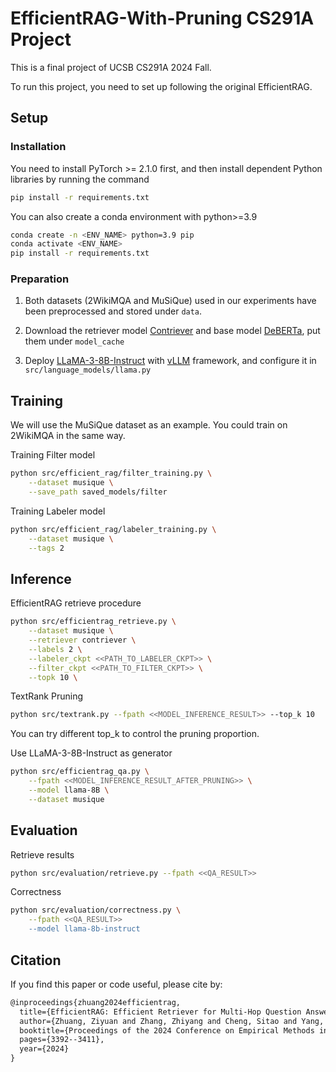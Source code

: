 # EfficientRAG-With-Pruning CS291A Project
This is a final project of UCSB CS291A 2024 Fall.

To run this project, you need to set up following the original EfficientRAG.

## Setup

### Installation

You need to install PyTorch >= 2.1.0 first, and then install dependent Python libraries by running the command

```bash
pip install -r requirements.txt
```

You can also create a conda environment with python>=3.9

```bash
conda create -n <ENV_NAME> python=3.9 pip
conda activate <ENV_NAME>
pip install -r requirements.txt
```

### Preparation

1. Both datasets (2WikiMQA and MuSiQue) used in our experiments have been preprocessed and stored under `data`. 

2. Download the retriever model [Contriever](https://huggingface.co/facebook/contriever-msmarco) and base model [DeBERTa](https://huggingface.co/microsoft/deberta-v3-large), put them under `model_cache`

3. Deploy [LLaMA-3-8B-Instruct](https://huggingface.co/meta-llama/Meta-Llama-3-70B-Instruct) with [vLLM](https://github.com/vllm-project/vllm) framework, and configure it in `src/language_models/llama.py`

## Training

We will use the MuSiQue dataset as an example. You could train on 2WikiMQA in the same way.
        
Training Filter model

```bash
python src/efficient_rag/filter_training.py \
    --dataset musique \
    --save_path saved_models/filter
```

Training Labeler model

```bash
python src/efficient_rag/labeler_training.py \
    --dataset musique \
    --tags 2
```

## Inference

EfficientRAG retrieve procedure

```bash
python src/efficientrag_retrieve.py \
    --dataset musique \
    --retriever contriever \
    --labels 2 \
    --labeler_ckpt <<PATH_TO_LABELER_CKPT>> \
    --filter_ckpt <<PATH_TO_FILTER_CKPT>> \
    --topk 10 \
```

TextRank Pruning

```bash
python src/textrank.py --fpath <<MODEL_INFERENCE_RESULT>> --top_k 10
```
You can try different top_k to control the pruning proportion.


Use LLaMA-3-8B-Instruct as generator
```bash
python src/efficientrag_qa.py \
    --fpath <<MODEL_INFERENCE_RESULT_AFTER_PRUNING>> \
    --model llama-8B \
    --dataset musique
```

## Evaluation
Retrieve results
```bash
python src/evaluation/retrieve.py --fpath <<QA_RESULT>>
```

Correctness
```bash
python src/evaluation/correctness.py \
    --fpath <<QA_RESULT>>
    --model llama-8b-instruct
```

## Citation

If you find this paper or code useful, please cite by:

```txt
@inproceedings{zhuang2024efficientrag,
  title={EfficientRAG: Efficient Retriever for Multi-Hop Question Answering},
  author={Zhuang, Ziyuan and Zhang, Zhiyang and Cheng, Sitao and Yang, Fangkai and Liu, Jia and Huang, Shujian and Lin, Qingwei and Rajmohan, Saravan and Zhang, Dongmei and Zhang, Qi},
  booktitle={Proceedings of the 2024 Conference on Empirical Methods in Natural Language Processing},
  pages={3392--3411},
  year={2024}
}
```
